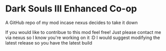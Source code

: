 # Dark Souls III Enhanced Co-op
 A GitHub repo of my mod incase nexus decides to take it down

 If you would like to contribue to this mod feel free! Just please contact me via nexus so I know you're working on it :D
 I would suggest modifying the latest release so you have the latest build
